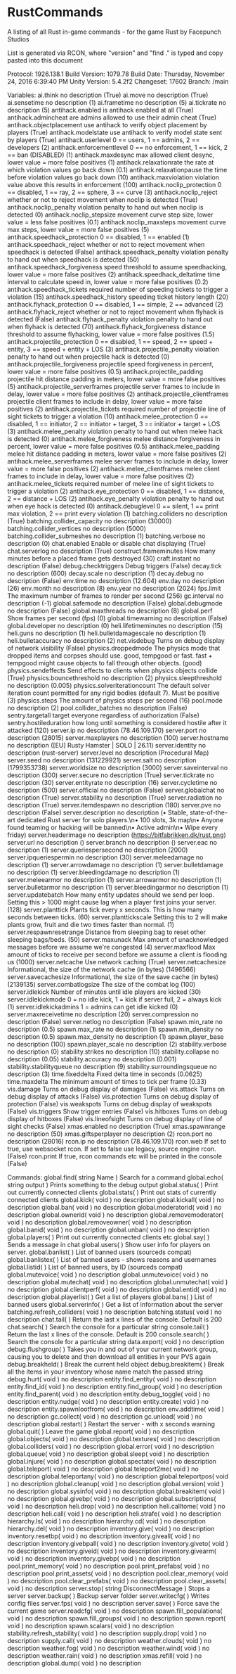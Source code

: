 # RustCommands
A listing of all Rust in-game commands - for the game Rust by Facepunch Studios

List is generated via RCON, where "version" and "find ." is typed and copy pasted into this document

Protocol: 1926.138.1
Build Version: 1079.78
Build Date: Thursday, November 24, 2016 6:39:40 PM
Unity Version: 5.4.2f2
Changeset: 17602
Branch: /main

Variables:
 ai.think                 no description (True)
 ai.move                  no description (True)
 ai.sensetime             no description (1)
 ai.frametime             no description (5)
 ai.tickrate              no description (5)
 antihack.enabled         is antihack enabled at all (True)
 antihack.admincheat      are admins allowed to use their admin cheat (True)
 antihack.objectplacement use antihack to verify object placement by players (True)
 antihack.modelstate      use antihack to verify model state sent by players (True)
 antihack.userlevel       0 == users, 1 == admins, 2 == developers (2)
 antihack.enforcementlevel 0 == no enforcement, 1 == kick, 2 == ban (DISABLED) (1)
 antihack.maxdesync       max allowed client desync, lower value = more false positives (1)
 antihack.relaxationrate  the rate at which violation values go back down (0.1)
 antihack.relaxationpause the time before violation values go back down (10)
 antihack.maxviolation    violation value above this results in enforcement (100)
 antihack.noclip_protection 0 == disabled, 1 == ray, 2 == sphere, 3 == curve (3)
 antihack.noclip_reject   whether or not to reject movement when noclip is detected (True)
 antihack.noclip_penalty  violation penalty to hand out when noclip is detected (0)
 antihack.noclip_stepsize movement curve step size, lower value = less false positives (0.1)
 antihack.noclip_maxsteps movement curve max steps, lower value = more false positives (5)
 antihack.speedhack_protection 0 == disabled, 1 == enabled (1)
 antihack.speedhack_reject whether or not to reject movement when speedhack is detected (False)
 antihack.speedhack_penalty violation penalty to hand out when speedhack is detected (50)
 antihack.speedhack_forgiveness speed threshold to assume speedhacking, lower value = more false positives (2)
 antihack.speedhack_deltatime time interval to calculate speed in, lower value = more false positives (0.2)
 antihack.speedhack_tickets required number of speeding tickets to trigger a violation (15)
 antihack.speedhack_history speeding ticket history length (20)
 antihack.flyhack_protection 0 == disabled, 1 == simple, 2 == advanced (2)
 antihack.flyhack_reject  whether or not to reject movement when flyhack is detected (False)
 antihack.flyhack_penalty violation penalty to hand out when flyhack is detected (70)
 antihack.flyhack_forgiveness distance threshold to assume flyhacking, lower value = more false positives (1.5)
 antihack.projectile_protection 0 == disabled, 1 == speed, 2 == speed + entity, 3 == speed + entity + LOS (3)
 antihack.projectile_penalty violation penalty to hand out when projectile hack is detected (0)
 antihack.projectile_forgiveness projectile speed forgiveness in percent, lower value = more false positives (0.5)
 antihack.projectile_padding projectile hit distance padding in meters, lower value = more false positives (5)
 antihack.projectile_serverframes projectile server frames to include in delay, lower value = more false positives (2)
 antihack.projectile_clientframes projectile client frames to include in delay, lower value = more false positives (2)
 antihack.projectile_tickets required number of projectile line of sight tickets to trigger a violation (10)
 antihack.melee_protection 0 == disabled, 1 == initiator, 2 == initiator + target, 3 == initiator + target + LOS (3)
 antihack.melee_penalty   violation penalty to hand out when melee hack is detected (0)
 antihack.melee_forgiveness melee distance forgiveness in percent, lower value = more false positives (0.5)
 antihack.melee_padding   melee hit distance padding in meters, lower value = more false positives (2)
 antihack.melee_serverframes melee server frames to include in delay, lower value = more false positives (2)
 antihack.melee_clientframes melee client frames to include in delay, lower value = more false positives (2)
 antihack.melee_tickets   required number of melee line of sight tickets to trigger a violation (2)
 antihack.eye_protection  0 == disabled, 1 == distance, 2 == distance + LOS (2)
 antihack.eye_penalty     violation penalty to hand out when eye hack is detected (0)
 antihack.debuglevel      0 == silent, 1 == print max violation, 2 == print every violation (1)
 batching.colliders       no description (True)
 batching.collider_capacity no description (30000)
 batching.collider_vertices no description (5000)
 batching.collider_submeshes no description (1)
 batching.verbose         no description (0)
 chat.enabled             Enable or disable chat displaying (True)
 chat.serverlog           no description (True)
 construct.frameminutes   How many minutes before a placed frame gets destroyed (30)
 craft.instant            no description (False)
 debug.checktriggers      Debug triggers (False)
 decay.tick               no description (600)
 decay.scale              no description (1)
 decay.debug              no description (False)
 env.time                 no description (12.604)
 env.day                  no description (26)
 env.month                no description (8)
 env.year                 no description (2024)
 fps.limit                The maximum number of frames to render per second (256)
 gc.interval              no description (-1)
 global.safemode          no description (False)
 global.debugmode         no description (False)
 global.maxthreads        no description (8)
 global.perf              Show frames per second (fps) (0)
 global.timewarning       no description (False)
 global.developer         no description (0)
 heli.lifetimeminutes     no description (15)
 heli.guns                no description (1)
 heli.bulletdamagescale   no description (1)
 heli.bulletaccuracy      no description (2)
 net.visdebug             Turns on debug display of network visibility (False)
 physics.droppedmode      The physics mode that dropped items and corpses should use. good, tempgood or fast. fast + tempgood might cause objects to fall through other objects. (good)
 physics.sendeffects      Send effects to clients when physics objects collide (True)
 physics.bouncethreshold  no description (2)
 physics.sleepthreshold   no description (0.005)
 physics.solveriterationcount The default solver iteration count permitted for any rigid bodies (default 7). Must be positive (3)
 physics.steps            The amount of physics steps per second (16)
 pool.mode                no description (2)
 pool.collider_batches    no description (False)
 sentry.targetall         target everyone regardless of authorization (False)
 sentry.hostileduration   how long until something is considered hostile after it attacked (120)
 server.ip                no description (78.46.109.170)
 server.port              no description (28015)
 server.maxplayers        no description (100)
 server.hostname          no description ([EU] Rusty Hamster | SOLO | 26.11)
 server.identity          no description (rust-server)
 server.level             no description (Procedural Map)
 server.seed              no description (131229921)
 server.salt              no description (1799353738)
 server.worldsize         no description (3000)
 server.saveinterval      no description (300)
 server.secure            no description (True)
 server.tickrate          no description (30)
 server.entityrate        no description (16)
 server.cycletime         no description (500)
 server.official          no description (False)
 server.globalchat        no description (True)
 server.stability         no description (True)
 server.radiation         no description (True)
 server.itemdespawn       no description (180)
 server.pve               no description (False)
 server.description       no description (• Stable, state-of-the-art dedicated Rust server for solo players.\n• 100 slots, 3k map\n• Anyone found teaming or hacking will be banned\n• Active admin\n• Wipe every friday)
 server.headerimage       no description (https://bitfabrikken.dk/rust.png)
 server.url               no description ()
 server.branch            no description ()
 server.eac               no description (1)
 server.queriespersecond  no description (2000)
 server.ipqueriespermin   no description (30)
 server.meleedamage       no description (1)
 server.arrowdamage       no description (1)
 server.bulletdamage      no description (1)
 server.bleedingdamage    no description (1)
 server.meleearmor        no description (1)
 server.arrowarmor        no description (1)
 server.bulletarmor       no description (1)
 server.bleedingarmor     no description (1)
 server.updatebatch       How many entity updates should we send per loop. Setting this > 1000 might cause lag when a player first joins your server. (128)
 server.planttick         Plants tick every x seconds. This is how many seconds between ticks. (60)
 server.planttickscale    Setting this to 2 will make plants grow, fruit and die two times faster than normal. (1)
 server.respawnresetrange Distance from sleeping bag to reset other sleeping bags/beds. (50)
 server.maxunack          Max amount of unacknowledged messages before we assume we're congested (4)
 server.maxflood          Max amount of ticks to receive per second before we assume a client is flooding us (1000)
 server.netcache          Use network caching (True)
 server.netcachesize      Informational, the size of the network cache (in bytes) (1496566)
 server.savecachesize     Informational, the size of the save cache (in bytes) (2139135)
 server.combatlogsize     The size of the combat log (100)
 server.idlekick          Number of minutes until idle players are kicked (30)
 server.idlekickmode      0 = no idle kick, 1 = kick if server full, 2 = always kick (1)
 server.idlekickadmins    1 = admins can get idle kicked (0)
 server.maxreceivetime    no description (20)
 server.compression       no description (False)
 server.netlog            no description (False)
 spawn.min_rate           no description (0.5)
 spawn.max_rate           no description (1)
 spawn.min_density        no description (0.5)
 spawn.max_density        no description (1)
 spawn.player_base        no description (100)
 spawn.player_scale       no description (2)
 stability.verbose        no description (0)
 stability.strikes        no description (10)
 stability.collapse       no description (0.05)
 stability.accuracy       no description (0.001)
 stability.stabilityqueue no description (9)
 stability.surroundingsqueue no description (3)
 time.fixeddelta          Fixed delta time in seconds (0.0625)
 time.maxdelta            The minimum amount of times to tick per frame (0.33)
 vis.damage               Turns on debug display of damages (False)
 vis.attack               Turns on debug display of attacks (False)
 vis.protection           Turns on debug display of protection (False)
 vis.weakspots            Turns on debug display of weakspots (False)
 vis.triggers             Show trigger entries (False)
 vis.hitboxes             Turns on debug display of hitboxes (False)
 vis.lineofsight          Turns on debug display of line of sight checks (False)
 xmas.enabled             no description (True)
 xmas.spawnrange          no description (50)
 xmas.giftsperplayer      no description (2)
 rcon.port                no description (28016)
 rcon.ip                  no description (78.46.109.170)
 rcon.web                 If set to true, use websocket rcon. If set to false use legacy, source engine rcon. (False)
 rcon.print               If true, rcon commands etc will be printed in the console (False)

Commands:
 global.find( string Name ) Search for a command
 global.echo( string output ) Prints something to the debug output
 global.status(  ) Print out currently connected clients
 global.stats(  ) Print out stats of currently connected clients
 global.kick( void ) no description
 global.kickall( void ) no description
 global.ban( void ) no description
 global.moderatorid( void ) no description
 global.ownerid( void ) no description
 global.removemoderator( void ) no description
 global.removeowner( void ) no description
 global.banid( void ) no description
 global.unban( void ) no description
 global.players(  ) Print out currently connected clients etc
 global.say(  ) Sends a message in chat
 global.users(  ) Show user info for players on server.
 global.banlist(  ) List of banned users (sourceds compat)
 global.banlistex(  ) List of banned users - shows reasons and usernames
 global.listid(  ) List of banned users, by ID (sourceds compat)
 global.mutevoice( void ) no description
 global.unmutevoice( void ) no description
 global.mutechat( void ) no description
 global.unmutechat( void ) no description
 global.clientperf( void ) no description
 global.entid( void ) no description
 global.playerlist(  ) Get a list of players
 global.bans(  ) List of banned users
 global.serverinfo(  ) Get a list of information about the server
 batching.refresh_colliders( void ) no description
 batching.status( void ) no description
 chat.tail(  ) Return the last x lines of the console. Default is 200
 chat.search(  ) Search the console for a particular string
 console.tail(  ) Return the last x lines of the console. Default is 200
 console.search(  ) Search the console for a particular string
 data.export( void ) no description
 debug.flushgroup(  ) Takes you in and out of your current network group, causing you to delete and then download all entities in your PVS again
 debug.breakheld(  ) Break the current held object
 debug.breakitem(  ) Break all the items in your inventory whose name match the passed string
 debug.hurt( void ) no description
 entity.find_entity( void ) no description
 entity.find_id( void ) no description
 entity.find_group( void ) no description
 entity.find_parent( void ) no description
 entity.debug_toggle( void ) no description
 entity.nudge( void ) no description
 entity.create( void ) no description
 entity.spawnlootfrom( void ) no description
 env.addtime( void ) no description
 gc.collect( void ) no description
 gc.unload( void ) no description
 global.restart(  ) Restart the server - with x seconds warning
 global.quit(  ) Leave the game
 global.report( void ) no description
 global.objects( void ) no description
 global.textures( void ) no description
 global.colliders( void ) no description
 global.error( void ) no description
 global.queue( void ) no description
 global.sleep( void ) no description
 global.injure( void ) no description
 global.spectate( void ) no description
 global.teleport( void ) no description
 global.teleport2me( void ) no description
 global.teleportany( void ) no description
 global.teleportpos( void ) no description
 global.cleanup( void ) no description
 global.version( void ) no description
 global.sysinfo( void ) no description
 global.breakitem( void ) no description
 global.givebp( void ) no description
 global.subscriptions( void ) no description
 heli.drop( void ) no description
 heli.calltome( void ) no description
 heli.call( void ) no description
 heli.strafe( void ) no description
 hierarchy.ls( void ) no description
 hierarchy.cd( void ) no description
 hierarchy.del( void ) no description
 inventory.give( void ) no description
 inventory.resetbp( void ) no description
 inventory.giveall( void ) no description
 inventory.givebpall( void ) no description
 inventory.giveto( void ) no description
 inventory.giveid( void ) no description
 inventory.givearm( void ) no description
 inventory.givebp( void ) no description
 pool.print_memory( void ) no description
 pool.print_prefabs( void ) no description
 pool.print_assets( void ) no description
 pool.clear_memory( void ) no description
 pool.clear_prefabs( void ) no description
 pool.clear_assets( void ) no description
 server.stop( string DisconnectMessage ) Stops a server
 server.backup(  ) Backup server folder
 server.writecfg(  ) Writes config files
 server.fps( void ) no description
 server.save(  ) Force save the current game
 server.readcfg( void ) no description
 spawn.fill_populations( void ) no description
 spawn.fill_groups( void ) no description
 spawn.report( void ) no description
 spawn.scalars( void ) no description
 stability.refresh_stability( void ) no description
 supply.drop( void ) no description
 supply.call( void ) no description
 weather.clouds( void ) no description
 weather.fog( void ) no description
 weather.wind( void ) no description
 weather.rain( void ) no description
 xmas.refill( void ) no description
 global.dump( void ) no description
